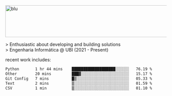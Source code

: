 
<img width="1415" height="100" alt="blu" src="https://github.com/rdsilva01/rdsilva01/assets/101207588/deb060e5-d035-4f09-b511-e3f50605b207">

\> Enthusiastic about developing and building solutions <br>
\> Engenharia Informática @ UBI (2021 - Present)

<!-- <a href="https://www.rodrigosilva.live/">personal website</a> 🏁 -->

<!-- ![](https://komarev.com/ghpvc/?username=rdsilva01) -->

recent work includes:
<!--START_SECTION:waka-->

```txt
Python       1 hr 44 mins    ███████████████████░░░░░░   76.19 %
Other        20 mins         ███▓░░░░░░░░░░░░░░░░░░░░░   15.17 %
Git Config   7 mins          █▒░░░░░░░░░░░░░░░░░░░░░░░   05.33 %
Text         2 mins          ▒░░░░░░░░░░░░░░░░░░░░░░░░   01.59 %
CSV          1 min           ▒░░░░░░░░░░░░░░░░░░░░░░░░   01.10 %
```

<!--END_SECTION:waka-->


